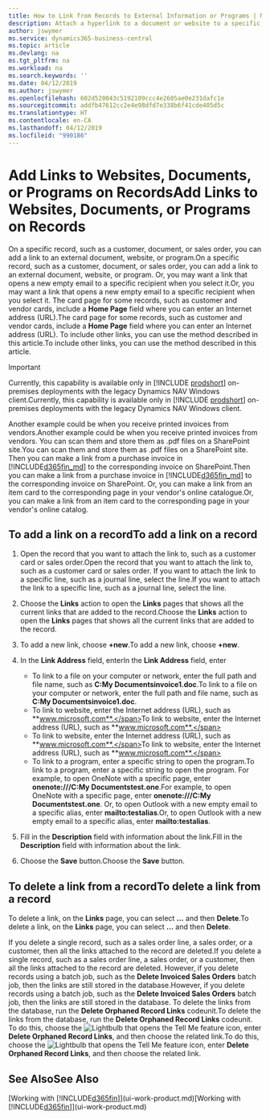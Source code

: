 ```yaml
---
title: How to Link from Records to External Information or Programs | Microsoft Docs
description: Attach a hyperlink to a document or website to a specific record, such as a customer or document.
author: jswymer
ms.service: dynamics365-business-central
ms.topic: article
ms.devlang: na
ms.tgt_pltfrm: na
ms.workload: na
ms.search.keywords: ''
ms.date: 04/12/2019
ms.author: jswymer
ms.openlocfilehash: 602d520043c5192109ccc4e2605ae0e231dafc1e
ms.sourcegitcommit: addfb47612cc2e4e98dfd7e338b6f41cde405d5c
ms.translationtype: HT
ms.contentlocale: en-CA
ms.lasthandoff: 04/12/2019
ms.locfileid: "990186"
---
```

# <a name="add-links-to-websites-documents-or-programs-on-records"></a><span data-ttu-id="99894-103">Add Links to Websites, Documents, or Programs on Records</span><span class="sxs-lookup"><span data-stu-id="99894-103">Add Links to Websites, Documents, or Programs on Records</span></span>
<span data-ttu-id="99894-104">On a specific record, such as a customer, document, or sales order, you can add a link to an external document, website, or program.</span><span class="sxs-lookup"><span data-stu-id="99894-104">On a specific record, such as a customer, document, or sales order, you can add a link to an external document, website, or program.</span></span> <span data-ttu-id="99894-105">Or, you may want a link that opens a new empty email to a specific recipient when you select it.</span><span class="sxs-lookup"><span data-stu-id="99894-105">Or, you may want a link that opens a new empty email to a specific recipient when you select it.</span></span> <span data-ttu-id="99894-106">The card page for some records, such as customer and vendor cards, include a **Home Page** field where you can enter an Internet address (URL).</span><span class="sxs-lookup"><span data-stu-id="99894-106">The card page for some records, such as customer and vendor cards, include a **Home Page** field where you can enter an Internet address (URL).</span></span> <span data-ttu-id="99894-107">To include other links, you can use the method described in this article.</span><span class="sxs-lookup"><span data-stu-id="99894-107">To include other links, you can use the method described in this article.</span></span>  

> [!IMPORTANT]
> <span data-ttu-id="99894-108">Currently, this capability is available only in [!INCLUDE [prodshort](includes/prodshort.md)] on-premises deployments with the legacy Dynamics NAV Windows client.</span><span class="sxs-lookup"><span data-stu-id="99894-108">Currently, this capability is available only in [!INCLUDE [prodshort](includes/prodshort.md)] on-premises deployments with the legacy Dynamics NAV Windows client.</span></span>  

<span data-ttu-id="99894-109">Another example could be when you receive printed invoices from vendors.</span><span class="sxs-lookup"><span data-stu-id="99894-109">Another example could be when you receive printed invoices from vendors.</span></span> <span data-ttu-id="99894-110">You can scan them and store them as .pdf files on a SharePoint site.</span><span class="sxs-lookup"><span data-stu-id="99894-110">You can scan them and store them as .pdf files on a SharePoint site.</span></span> <span data-ttu-id="99894-111">Then you can make a link from a purchase invoice in [!INCLUDE[d365fin_md](includes/d365fin_md.md)] to the corresponding invoice on  SharePoint.</span><span class="sxs-lookup"><span data-stu-id="99894-111">Then you can make a link from a purchase invoice in [!INCLUDE[d365fin_md](includes/d365fin_md.md)] to the corresponding invoice on  SharePoint.</span></span> <span data-ttu-id="99894-112">Or, you can make a link from an item card to the corresponding page in your vendor's online catalogue.</span><span class="sxs-lookup"><span data-stu-id="99894-112">Or, you can make a link from an item card to the corresponding page in your vendor's online catalog.</span></span>

## <a name="to-add-a-link-on-a-record"></a><span data-ttu-id="99894-113">To add a link on a record</span><span class="sxs-lookup"><span data-stu-id="99894-113">To add a link on a record</span></span>   

1.  <span data-ttu-id="99894-114">Open the record that you want to attach the link to, such as a customer card or sales order.</span><span class="sxs-lookup"><span data-stu-id="99894-114">Open the record that you want to attach the link to, such as a customer card or sales order.</span></span> <span data-ttu-id="99894-115">If you want to attach the link to a specific line, such as a journal line, select the line.</span><span class="sxs-lookup"><span data-stu-id="99894-115">If you want to attach the link to a specific line, such as a journal line, select the line.</span></span>  

2.  <span data-ttu-id="99894-116">Choose the **Links** action to open the **Links** pages that shows all the current links that are added to the record.</span><span class="sxs-lookup"><span data-stu-id="99894-116">Choose the **Links** action to open the **Links** pages that shows all the current links that are added to the record.</span></span>

3. <span data-ttu-id="99894-117">To add a new link, choose **+new**.</span><span class="sxs-lookup"><span data-stu-id="99894-117">To add a new link, choose **+new**.</span></span>

4.  <span data-ttu-id="99894-118">In the **Link Address** field, enter</span><span class="sxs-lookup"><span data-stu-id="99894-118">In the **Link Address** field, enter</span></span>

    -   <span data-ttu-id="99894-119">To link to a file on your computer or network, enter the full path and file name, such as  **C:My Documentsinvoice1.doc**.</span><span class="sxs-lookup"><span data-stu-id="99894-119">To link to a file on your computer or network, enter the full path and file name, such as  **C:My Documentsinvoice1.doc**.</span></span>
    -   <span data-ttu-id="99894-120">To link to website, enter the Internet address (URL), such as **www.microsoft.com**.</span><span class="sxs-lookup"><span data-stu-id="99894-120">To link to website, enter the Internet address (URL), such as **www.microsoft.com**.</span></span>
    -   <span data-ttu-id="99894-121">To link to website, enter the Internet address (URL), such as **www.microsoft.com**.</span><span class="sxs-lookup"><span data-stu-id="99894-121">To link to website, enter the Internet address (URL), such as **www.microsoft.com**.</span></span>
    -   <span data-ttu-id="99894-122">To link to a program, enter a specific string to open the program.</span><span class="sxs-lookup"><span data-stu-id="99894-122">To link to a program, enter a specific string to open the program.</span></span> <span data-ttu-id="99894-123">For example, to open OneNote with a specific page, enter **onenote:///C:My Documentstest.one**.</span><span class="sxs-lookup"><span data-stu-id="99894-123">For example, to open OneNote with a specific page, enter **onenote:///C:My Documentstest.one**.</span></span> <span data-ttu-id="99894-124">Or, to open Outlook with a new empty email to a specific alias, enter **mailto:testalias**.</span><span class="sxs-lookup"><span data-stu-id="99894-124">Or, to open Outlook with a new empty email to a specific alias, enter **mailto:testalias**.</span></span>  

5.  <span data-ttu-id="99894-125">Fill in the **Description** field with information about the link.</span><span class="sxs-lookup"><span data-stu-id="99894-125">Fill in the **Description** field with information about the link.</span></span>  

6.  <span data-ttu-id="99894-126">Choose the **Save** button.</span><span class="sxs-lookup"><span data-stu-id="99894-126">Choose the **Save** button.</span></span>  

## <a name="to-delete-a-link-from-a-record"></a><span data-ttu-id="99894-127">To delete a link from a record</span><span class="sxs-lookup"><span data-stu-id="99894-127">To delete a link from a record</span></span>  

<span data-ttu-id="99894-128">To delete a link, on the **Links** page, you can select **...** and then **Delete**.</span><span class="sxs-lookup"><span data-stu-id="99894-128">To delete a link, on the **Links** page, you can select **...** and then **Delete**.</span></span>

<span data-ttu-id="99894-129">If you delete a single record, such as a sales order line, a sales order, or a customer, then all the links attached to the record are deleted.</span><span class="sxs-lookup"><span data-stu-id="99894-129">If you delete a single record, such as a sales order line, a sales order, or a customer, then all the links attached to the record are deleted.</span></span> <span data-ttu-id="99894-130">However, if you delete records using a batch job, such as the **Delete Invoiced Sales Orders** batch job, then the links are still stored in the database.</span><span class="sxs-lookup"><span data-stu-id="99894-130">However, if you delete records using a batch job, such as the **Delete Invoiced Sales Orders** batch job, then the links are still stored in the database.</span></span> <span data-ttu-id="99894-131">To delete the links from the database, run the **Delete Orphaned Record Links** codeunit.</span><span class="sxs-lookup"><span data-stu-id="99894-131">To delete the links from the database, run the **Delete Orphaned Record Links** codeunit.</span></span> <span data-ttu-id="99894-132">To do this, choose the ![Lightbulb that opens the Tell Me feature](media/ui-search/search_small.png "Tell me what you want to do") icon, enter **Delete Orphaned Record Links**, and then choose the related link.</span><span class="sxs-lookup"><span data-stu-id="99894-132">To do this, choose the ![Lightbulb that opens the Tell Me feature](media/ui-search/search_small.png "Tell me what you want to do") icon, enter **Delete Orphaned Record Links**, and then choose the related link.</span></span>   

<!-- ### To run delete orphaned record links  

1.  Choose the ![Lightbulb that opens the Tell Me feature](media/ui-search/search_small.png "Tell me what you want to do") icon, enter **Data Deletion**, and then choose the related link.  

2.  On the **Data Deletion** page, choose **Tasks**, and then choose **Delete Orphaned Record Links**.  -->

## <a name="see-also"></a><span data-ttu-id="99894-133">See Also</span><span class="sxs-lookup"><span data-stu-id="99894-133">See Also</span></span>  
<span data-ttu-id="99894-134">[Working with [!INCLUDE[d365fin](includes/d365fin_md.md)]](ui-work-product.md)</span><span class="sxs-lookup"><span data-stu-id="99894-134">[Working with [!INCLUDE[d365fin](includes/d365fin_md.md)]](ui-work-product.md)</span></span>  
